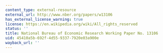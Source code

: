 ```yaml
---
content_type: external-resource
external_url: http://www.nber.org/papers/w13106
has_external_license_warning: true
license: https://en.wikipedia.org/wiki/All_rights_reserved
status: ''
title: National Bureau of Economic Research Working Paper No. 13106
uid: 45410a5b-692f-4d55-9337-7920e03a900e
wayback_url: ''
---
```

